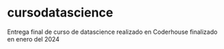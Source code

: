 # cursodatascience
Entrega final de curso de datascience realizado en Coderhouse finalizado en enero del 2024

